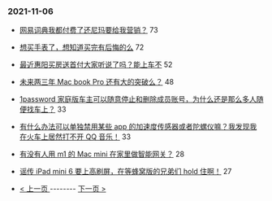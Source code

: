 ### 2021-11-06 
- [网易词典我都付费了还尼玛要给我营销？](https://www.v2ex.com/t/813430) 73
- [想买手表了，想知道买完有后悔的么](https://www.v2ex.com/t/813433) 72
- [最近惠阳买房送首付大家听说了吗？能上车不](https://www.v2ex.com/t/813456) 52
- [未来两三年 Mac book Pro 还有大的突破么？](https://www.v2ex.com/t/813446) 48
- [1password 家庭版车主可以随意停止和删除成员账号，为什么还是那么多人随便找车上？](https://www.v2ex.com/t/813404) 33
- [有什么办法可以单独禁用某些 app 的加速度传感器或者陀螺仪嘛？我发现我在火车上居然打不开 QQ 音乐！](https://www.v2ex.com/t/813447) 33
- [有没有人用 m1 的 Mac mini 在家里做智能网关？](https://www.v2ex.com/t/813435) 28
- [谣传 iPad mini 6 要上高刷屏，在等蜂窝版的兄弟们 hold 住啊！](https://www.v2ex.com/t/813402) 27 

- [ < 上一页 ](https://github.com/able8/v2ex-hot-record/blob/master/2021-11-05.md) -------- [ 下一页 > ](https://github.com/able8/v2ex-hot-record/blob/master/2021-11-07.md)